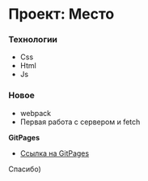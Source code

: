 # Проект: Место

### Технологии

- Css
- Html
- Js

### Новое

- webpack
- Первая работа с сервером и fetch

**GitPages**

- [Ссылка на GitPages](https://accrrsd.github.io/mesto-project)

Спасибо)
